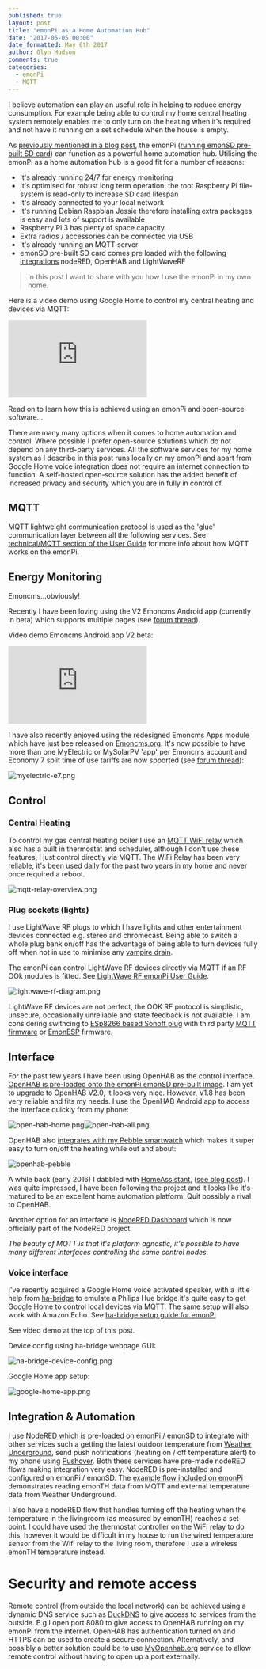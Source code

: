 ```yaml
---
published: true
layout: post
title: "emonPi as a Home Automation Hub"
date: "2017-05-05 00:00"
date_formatted: May 6th 2017
author: Glyn Hudson
comments: true
categories:
  - emonPi
  - MQTT
---
```


I believe automation can play an useful role in helping to reduce energy consumption. For example being able to control my home central heating system remotely enables me to only turn on the heating when it's required and not have it running on a set schedule when the house is empty.

As [ previously mentioned in a blog post](2016/08/ecohomelab-control/), the emonPi ([running emonSD pre-built SD card](github.com/openenergymonitor/emonpi/wiki/emonSD-pre-built-SD-card-Download-&-Change-Log)) can function as a powerful home automation hub. Utilising the emonPi as a home automation hub is a good fit for a number of reasons:

- It's already running 24/7 for energy monitoring
- It's optimised for robust long term operation: the root Raspberry Pi file-system is read-only to increase SD card lifespan
- It's already connected to your local network
- It's running Debian Raspbian Jessie therefore installing extra packages is easy and lots of support is available
- Raspberry Pi 3 has plenty of space capacity
- Extra radios / accessories can be connected via USB
- It's already running an MQTT server
- emonSD pre-built SD card comes pre loaded with the following [integrations](guide.openenergymonitor.org/integrations) nodeRED, OpenHAB and LightWaveRF

> In this post I want to share with you how I use the emonPi in my own home.

Here is a video demo using Google Home to control my central heating and devices via MQTT:

<div class='videoWrapper'>
<iframe width="280" height="157" src="https://www.youtube.com/embed/r_v4GXVp0OI" frameborder="0" allowfullscreen></iframe>
</div>

Read on to learn how this is achieved using an emonPi and open-source software...

<!--more-->


There are many many options when it comes to home automation and control. Where possible I prefer open-source solutions which do not depend on any third-party services. All the software services for my home system as I describe in this post runs locally on my emonPi and apart from Google Home voice integration does not require an internet connection to function. A self-hosted open-source solution has the added benefit of increased privacy and security which you are in fully in control of.

## MQTT

MQTT lightweight communication protocol is used as the 'glue' communication layer between all the following services. See [technical/MQTT section of the User Guide](https://guide.openenergymonitor.org/technical/mqtt/) for more info about how MQTT works on the emonPi.

## Energy Monitoring

Emoncms...obviously!

Recently I have been loving using the V2 Emoncms Android app (currently in beta) which supports multiple pages (see [forum thread](https://community.openenergymonitor.org/t/emoncms-android-app-v2-0-1-open-beta-testing/3373)).

Video demo Emoncms Android app V2 beta:

<div class='videoWrapper'>
<iframe width="280" height="157" src="https://www.youtube.com/embed/LaTi-l9tVQM" frameborder="0" allowfullscreen></iframe>
</div>

I have also recently enjoyed using the redesigned Emoncms Apps module which have just bee released on [Emoncms.org](https://emoncms.org). It's now possible to have more than one MyElectric or MySolarPV 'app' per Emoncms account and Economy 7 split time of use tariffs are now spported (see [forum thread](https://community.openenergymonitor.org/t/new-version-of-the-emoncms-apps-module/3900/3)):

![myelectric-e7.png]({{site.image_path}}/myelectric-e7.png)

## Control

### Central Heating

To control my gas central heating boiler I use an [MQTT WiFi relay](https://guide.openenergymonitor.org/integrations/mqtt-relay/) which also has a built in thermostat and scheduler, although I don't use these features, I just control directly via MQTT. The WiFi Relay has been very reliable, it's been used daily for the past two years in my home and never once required a reboot.

![mqtt-relay-overview.png]({{site.image_path}}/mqtt-relay-overview.png)

### Plug sockets (lights)

I use LightWave RF plugs to which I have lights and other entertainment devices connected e.g. stereo and chromecast. Being able to switch a whole plug bank on/off has the advantage of being able to turn devices fully off when not in use to minimise any [vampire drain](https://en.wikipedia.org/wiki/Standby_power).

The emonPi can control LightWave RF devices directly via MQTT if an RF OOk modules is fitted. See [LightWave RF emonPi User Guide](https://guide.openenergymonitor.org/integrations/lightwaverf).

![lightwave-rf-diagram.png]({{site.image_path}}/lightwave-rf-diagram.png)

LightWave RF devices are not perfect, the OOK RF protocol is simplistic, unsecure, occasionally unreliable and state feedback is not available. I am considering swithcing to [ESp8266 based Sonoff plug](https://www.itead.cc/smart-socket.html) with third party [MQTT firmware](https://github.com/arendst/Sonoff-Tasmota) or [EmonESP](https://github.com/openenergymonitor/emonesp) firmware.

## Interface

For the past few years I have been using OpenHAB as the control interface. [OpenHAB is pre-loaded onto the emonPi emonSD pre-built image](https://guide.openenergymonitor.org/integrations/openhab). I am yet to upgrade to OpenHAB V2.0, it looks very nice. However, V1.8 has been very reliable and fits my needs. I use the OpenHAB Android app to access the interface quickly from my phone:

![open-hab-home.png]({{site.image_path}}/open-hab-home.png)![open-hab-all.png]({{site.image_path}}/open-hab-all.png)

OpenHAB also [integrates with my Pebble smartwatch](https://apps.getpebble.com/en_US/application/5542604d45bf334314000098?section=watchapps) which makes it super easy to turn on/off the heating while out and about:

![openhab-pebble]({{site.image_path}}/openhab-pebble.jpg)

A while back (early 2016) I dabbled with [HomeAssistant](http://home-assistant.io/), ([see blog post](https://blog.openenergymonitor.org/2016/04/Home-Assistant/)). I was quite impressed, I have been following the project and it looks like it's matured to be an excellent home automation platform. Quit possibly a rival to OpenHAB.

Another option for an interface is [NodeRED Dashboard](https://github.com/node-red/node-red-dashboard) which is now officially part of the NodeRED project.

*The beauty of MQTT is that it's platform agnostic, it's possible to have many different interfaces controlling the same control nodes.*

### Voice interface

I've recently acquired a Google Home voice activated speaker, with a little help from [ha-bridge](https://github.com/bwssytems/ha-bridge) to emulate a Philips Hue bridge it's quite easy to get Google Home to control local devices via MQTT. The same setup will also work with Amazon Echo. See [ha-bridge setup guide for emonPi](https://github.com/openenergymonitor/emonpi-ha-bridge)

See video demo at the top of this post.

Device config using ha-bridge webpage GUI:

![ha-bridge-device-config.png]({{site.image_path}}/ha-bridge-device-config.png)

Google Home app setup:

![google-home-app.png]({{site.image_path}}/google-home-app.png)


## Integration & Automation

I use [NodeRED which is pre-loaded on emonPi / emonSD](https://guide.openenergymonitor.org/integrations/nodered) to integrate with other services such a getting the latest outdoor temperature from [Weather Underground](https://www.wunderground.com/), send push notifications (heating on / off temperature alert) to my phone using [Pushover](https://pushover.net/). Both these services have pre-made nodeRED flows making integration very easy. NodeRED is pre-installed and configured on emonPi / emonSD. The [example flow included on emonPi](https://github.com/openenergymonitor/oem_node-red/blob/master/flows_emonpi.json) demonstrates reading emonTH data from MQTT and external temperature data from Weather Underground.

I also have a nodeRED flow that handles turning off the heating when the temperature in the livingroom (as measured by emonTH) reaches a set point. I could have used the thermostat controller on the WiFi relay to do this, however it would be difficult in my house to run the wired temperature sensor from the Wifi relay to the living room, therefore I use a wireless emonTH temperature instead.

# Security and remote access

Remote control (from outside the local network) can be achieved using a dynamic DNS service such as [DuckDNS](https://www.duckdns.org/) to give access to services from the outside. E.g I open port 8080 to give access to OpenHAB running on my emonPi from the internet. OpenHAB has authentication turned on and HTTPS can be used to create a secure connection. Alternatively, and possibly a better solution could be to use [MyOpenhab.org](http://www.myopenhab.org/) service to allow remote control without having to open up a port externally.
